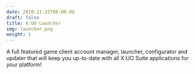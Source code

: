 ```yaml
---
date: 2018-11-25T00:00:00
draft: false
title: X:UO Launcher
img: launcher.png
weight: 1
---
```


A full featured game client account manager, launcher, configurator and updater that will keep you up-to-date with all X:UO Suite applications for your platform!